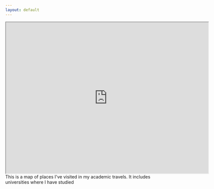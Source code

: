```yaml
---
layout: default
---
```

<iframe src="https://www.google.com/maps/d/u/0/embed?mid=15IXLqcPWxixOXKKx907kI18gSAJKaZYM" width="640" height="480"></iframe>
This is a map of places I've visited in my academic travels. It includes universities where I have studied
